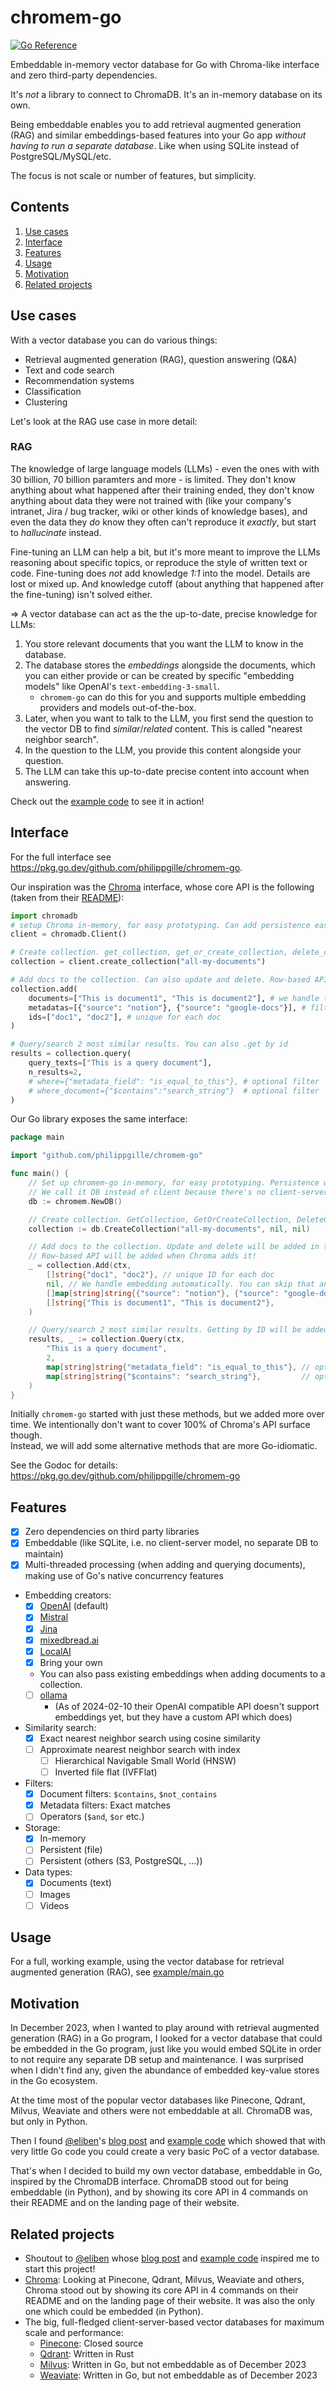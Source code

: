 # chromem-go

[![Go Reference](https://pkg.go.dev/badge/github.com/philippgille/chromem-go.svg)](https://pkg.go.dev/github.com/philippgille/chromem-go)

Embeddable in-memory vector database for Go with Chroma-like interface and zero third-party dependencies.

It's *not* a library to connect to ChromaDB. It's an in-memory database on its own.

Being embeddable enables you to add retrieval augmented generation (RAG) and similar embeddings-based features into your Go app *without having to run a separate database*. Like when using SQLite instead of PostgreSQL/MySQL/etc.

The focus is not scale or number of features, but simplicity.

## Contents

1. [Use cases](#use-cases)
2. [Interface](#interface)
3. [Features](#features)
4. [Usage](#usage)
5. [Motivation](#motivation)
6. [Related projects](#related-projects)

## Use cases

With a vector database you can do various things:

- Retrieval augmented generation (RAG), question answering (Q&A)
- Text and code search
- Recommendation systems
- Classification
- Clustering

Let's look at the RAG use case in more detail:

### RAG

The knowledge of large language models (LLMs) - even the ones with with 30 billion, 70 billion paramters and more - is limited. They don't know anything about what happened after their training ended, they don't know anything about data they were not trained with (like your company's intranet, Jira / bug tracker, wiki or other kinds of knowledge bases), and even the data they *do* know they often can't reproduce it *exactly*, but start to *hallucinate* instead.

Fine-tuning an LLM can help a bit, but it's more meant to improve the LLMs reasoning about specific topics, or reproduce the style of written text or code. Fine-tuning does *not* add knowledge *1:1* into the model. Details are lost or mixed up. And knowledge cutoff (about anything that happened after the fine-tuning) isn't solved either.

=> A vector database can act as the the up-to-date, precise knowledge for LLMs:

1. You store relevant documents that you want the LLM to know in the database.
2. The database stores the *embeddings* alongside the documents, which you can either provide or can be created by specific "embedding models" like OpenAI's `text-embedding-3-small`.
   - `chromem-go` can do this for you and supports multiple embedding providers and models out-of-the-box.
3. Later, when you want to talk to the LLM, you first send the question to the vector DB to find *similar*/*related* content. This is called "nearest neighbor search".
4. In the question to the LLM, you provide this content alongside your question.
5. The LLM can take this up-to-date precise content into account when answering.

Check out the [example code](example/main.go) to see it in action!

## Interface

For the full interface see <https://pkg.go.dev/github.com/philippgille/chromem-go>.

Our inspiration was the [Chroma](https://www.trychroma.com/) interface, whose core API is the following (taken from their [README](https://github.com/chroma-core/chroma/blob/0.4.21/README.md)):

```python
import chromadb
# setup Chroma in-memory, for easy prototyping. Can add persistence easily!
client = chromadb.Client()

# Create collection. get_collection, get_or_create_collection, delete_collection also available!
collection = client.create_collection("all-my-documents")

# Add docs to the collection. Can also update and delete. Row-based API coming soon!
collection.add(
    documents=["This is document1", "This is document2"], # we handle tokenization, embedding, and indexing automatically. You can skip that and add your own embeddings as well
    metadatas=[{"source": "notion"}, {"source": "google-docs"}], # filter on these!
    ids=["doc1", "doc2"], # unique for each doc
)

# Query/search 2 most similar results. You can also .get by id
results = collection.query(
    query_texts=["This is a query document"],
    n_results=2,
    # where={"metadata_field": "is_equal_to_this"}, # optional filter
    # where_document={"$contains":"search_string"}  # optional filter
)
```

Our Go library exposes the same interface:

```go
package main

import "github.com/philippgille/chromem-go"

func main() {
    // Set up chromem-go in-memory, for easy prototyping. Persistence will be added in the future.
    // We call it DB instead of client because there's no client-server separation. The DB is embedded.
    db := chromem.NewDB()

    // Create collection. GetCollection, GetOrCreateCollection, DeleteCollection also available!
    collection := db.CreateCollection("all-my-documents", nil, nil)

    // Add docs to the collection. Update and delete will be added in the future.
    // Row-based API will be added when Chroma adds it!
    _ = collection.Add(ctx,
        []string{"doc1", "doc2"}, // unique ID for each doc
        nil, // We handle embedding automatically. You can skip that and add your own embeddings as well.
        []map[string]string{{"source": "notion"}, {"source": "google-docs"}}, // Filter on these!
        []string{"This is document1", "This is document2"},
    )

    // Query/search 2 most similar results. Getting by ID will be added in the future.
    results, _ := collection.Query(ctx,
        "This is a query document",
        2,
        map[string]string{"metadata_field": "is_equal_to_this"}, // optional filter
        map[string]string{"$contains": "search_string"},         // optional filter
    )
}
```

Initially `chromem-go` started with just these methods, but we added more over time. We intentionally don't want to cover 100% of Chroma's API surface though.  
Instead, we will add some alternative methods that are more Go-idiomatic.

See the Godoc for details: <https://pkg.go.dev/github.com/philippgille/chromem-go>

## Features

- [X] Zero dependencies on third party libraries
- [X] Embeddable (like SQLite, i.e. no client-server model, no separate DB to maintain)
- [X] Multi-threaded processing (when adding and querying documents), making use of Go's native concurrency features
- Embedding creators:
  - [X] [OpenAI](https://platform.openai.com/docs/guides/embeddings/embedding-models) (default)
  - [X] [Mistral](https://docs.mistral.ai/platform/endpoints/#embedding-models)
  - [X] [Jina](https://jina.ai/embeddings)
  - [X] [mixedbread.ai](https://www.mixedbread.ai/)
  - [X] [LocalAI](https://github.com/mudler/LocalAI)
  - [X] Bring your own
  - You can also pass existing embeddings when adding documents to a collection.
  - [ ] [ollama](https://ollama.ai/)
    - (As of 2024-02-10 their OpenAI compatible API doesn't support embeddings yet, but they have a custom API which does)
- Similarity search:
  - [X] Exact nearest neighbor search using cosine similarity
  - [ ] Approximate nearest neighbor search with index
    - [ ] Hierarchical Navigable Small World (HNSW)
    - [ ] Inverted file flat (IVFFlat)
- Filters:
  - [X] Document filters: `$contains`, `$not_contains`
  - [X] Metadata filters: Exact matches
  - [ ] Operators (`$and`, `$or` etc.)
- Storage:
  - [X] In-memory
  - [ ] Persistent (file)
  - [ ] Persistent (others (S3, PostgreSQL, ...))
- Data types:
  - [X] Documents (text)
  - [ ] Images
  - [ ] Videos

## Usage

For a full, working example, using the vector database for retrieval augmented generation (RAG), see [example/main.go](example/main.go)

## Motivation

In December 2023, when I wanted to play around with retrieval augmented generation (RAG) in a Go program, I looked for a vector database that could be embedded in the Go program, just like you would embed SQLite in order to not require any separate DB setup and maintenance. I was surprised when I didn't find any, given the abundance of embedded key-value stores in the Go ecosystem.

At the time most of the popular vector databases like Pinecone, Qdrant, Milvus, Weaviate and others were not embeddable at all. ChromaDB was, but only in Python.

Then I found [@eliben](https://github.com/eliben)'s [blog post](https://eli.thegreenplace.net/2023/retrieval-augmented-generation-in-go/) and [example code](https://github.com/eliben/code-for-blog/tree/eda87b87dad9ed8bd45d1c8d6395efba3741ed39/2023/go-rag-openai) which showed that with very little Go code you could create a very basic PoC of a vector database.

That's when I decided to build my own vector database, embeddable in Go, inspired by the ChromaDB interface. ChromaDB stood out for being embeddable (in Python), and by showing its core API in 4 commands on their README and on the landing page of their website.

## Related projects

- Shoutout to [@eliben](https://github.com/eliben) whose [blog post](https://eli.thegreenplace.net/2023/retrieval-augmented-generation-in-go/) and [example code](https://github.com/eliben/code-for-blog/tree/eda87b87dad9ed8bd45d1c8d6395efba3741ed39/2023/go-rag-openai) inspired me to start this project!
- [Chroma](https://github.com/chroma-core/chroma): Looking at Pinecone, Qdrant, Milvus, Weaviate and others, Chroma stood out by showing its core API in 4 commands on their README and on the landing page of their website. It was also the only one which could be embedded (in Python).
- The big, full-fledged client-server-based vector databases for maximum scale and performance:
  - [Pinecone](https://www.pinecone.io/): Closed source
  - [Qdrant](https://github.com/qdrant/qdrant): Written in Rust
  - [Milvus](https://github.com/milvus-io/milvus): Written in Go, but not embeddable as of December 2023
  - [Weaviate](https://github.com/weaviate/weaviate): Written in Go, but not embeddable as of December 2023
